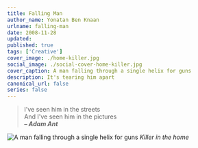 ```yaml
---
title: Falling Man
author_name: Yonatan Ben Knaan
urlname: falling-man
date: 2008-11-28
updated: 
published: true
tags: ['Creative']
cover_image: ./home-killer.jpg
social_image: ./social-cover-home-killer.jpg
cover_caption: A man falling through a single helix for guns
description: It's tearing him apart
canonical_url: false
series: false
---
```


>I've seen him in the streets  
>And I've seen him in the pictures  
>***– Adam Ant***

![A man falling through a single helix for guns](./home-killer.jpg)
*Killer in the home*

